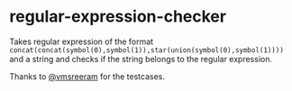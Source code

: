 # regular-expression-checker
Takes regular expression of the format `concat(concat(symbol(0),symbol(1)),star(union(symbol(0),symbol(1))))` and a string and checks if the string belongs to the regular expression.

Thanks to [@vmsreeram](https://github.com/vmsreeram) for the testcases.
